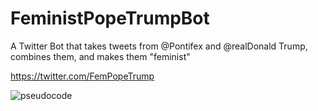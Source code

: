 # FeministPopeTrumpBot
A Twitter Bot that takes tweets from @Pontifex and @realDonald Trump, combines them, and makes them "feminist"

https://twitter.com/FemPopeTrump

![pseudocode](https://cloud.githubusercontent.com/assets/10643705/17007716/db6c68e2-4eb8-11e6-8fa9-90696400c6ae.png)
